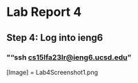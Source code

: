 # Lab Report 4

## Step 4: Log into ieng6
### "“ssh cs15lfa23lr@ieng6.ucsd.edu” <enter>
[Image] = Lab4Screenshot1.png
